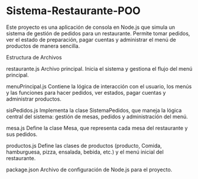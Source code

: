 # Sistema-Restaurante-POO
Este proyecto es una aplicación de consola en Node.js que simula un sistema de gestión de pedidos para un restaurante. Permite tomar pedidos, ver el estado de preparación, pagar cuentas y administrar el menú de productos de manera sencilla.

Estructura de Archivos

restaurante.js
Archivo principal. Inicia el sistema y gestiona el flujo del menú principal.

menuPrincipal.js
Contiene la lógica de interacción con el usuario, los menús y las funciones para hacer pedidos, ver estados, pagar cuentas y administrar productos.

sisPedidos.js
Implementa la clase SistemaPedidos, que maneja la lógica central del sistema: gestión de mesas, pedidos y administración del menú.

mesa.js
Define la clase Mesa, que representa cada mesa del restaurante y sus pedidos.

productos.js
Define las clases de productos (producto, Comida, hamburguesa, pizza, ensalada, bebida, etc.) y el menú inicial del restaurante.

package.json
Archivo de configuración de Node.js para el proyecto.
